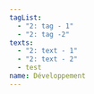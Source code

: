```yaml
---
tagList:
  - "2: tag - 1"
  - "2: tag -2"
texts:
  - "2: text - 1"
  - "2: text - 2"
  - test
name: Développement
---
```

